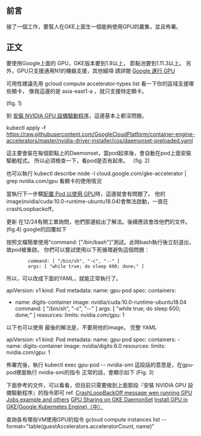 ## 前言
  接了一個工作，要幫人在GKE上面生一個能夠使用GPU的叢集，並且佈署。

## 正文
  要使用Google上面的 GPU，GKE版本要到1.9以上，
節點池要到1.11.3以上。
  另外，GPU只支援通用N1的機器支援，其他細項 請詳閱 [Google 運行 GPU](https://cloud.google.com/kubernetes-engine/docs/how-to/gpus?_ga=2.80461332.-2097975552.1599111033#availability)

可用性建議先用
gcloud compute accelerator-types list
看一下你的區域支援哪些顯卡，
像我這邊的是  asia-east1-a ，就只支援特定顯卡。

(fig. 1)

到 [安裝 NVIDIA GPU 設備驅動程序](https://cloud.google.com/kubernetes-engine/docs/how-to/gpus?_ga=2.80461332.-2097975552.1599111033#installing_drivers)，這邊基本上都沒問題。

kubectl apply -f https://raw.githubusercontent.com/GoogleCloudPlatform/container-engine-accelerators/master/nvidia-driver-installer/cos/daemonset-preloaded.yaml

這主要會裝在每個節點上的Daemonset，當pod起來後，會自動在pod上面安裝驅動程式。
所以必須檢查一下，看pod是否有起來。
（fig. 2)

也可以執行
kubectl describe node -l cloud.google.com/gke-accelerator | grep nvidia.com/gpu
看顯卡的使用情況

當執行下一步驟[配置 Pod 以使用 GPU](https://cloud.google.com/kubernetes-engine/docs/how-to/gpus?_ga=2.80461332.-2097975552.1599111033#pods_gpus)時，這邊就會有問題了。
他的image(nvidia/cuda:10.0-runtime-ubuntu18.04)會無法啟動，一直在crashLoopbackoff。

更新
在12/24有開工單詢問，他們那邊給出了解法。後續應該會改他們的文件。
(fig.4)
google的回覆如下

按照文檔簡單使用“command: ["/bin/bash"]”測試。此時bash執行後立刻退出，故pod被重啟。
你們可以嘗試使用以下死循環避免這個問題：
```
        command: [ "/bin/sh", "-c", "--" ]
        args: [ "while true; do sleep 600; done;" ]
```
所以，可以改成下面的YAML，就能正常執行了。

apiVersion: v1
kind: Pod
metadata:
  name: gpu-pod
spec:
  containers:
  - name: digits-container
    image: nvidia/cuda:10.0-runtime-ubuntu18.04
    command: [ "/bin/sh", "-c", "--" ]
    args: [ "while true; do sleep 600; done;" ]
    resources:
      limits:
        nvidia.com/gpu: 1


以下也可以使用
最後的解法是，不要用他的image。
完整 YAML

apiVersion: v1
kind: Pod
metadata:
  name: gpu-pod
spec:
  containers:
    - name: digits-container
      image: nvidia/digits:6.0
      resources:
        limits:
          nvidia.com/gpu: 1

佈署完後，執行
kubectl exec gpu-pod  -- nvidia-smi
這段話的意思是，在gpu-pod裡面執行 nvidia-smi的指令
正常的話，會顯示如下
(Fig. 3)

下面參考的文件，可以看看，但目前只需要做到上面那段『安裝 NVIDIA GPU 設備驅動程序』的指令即可
ref.
[CrashLoopBackOff message wen running GPU Jobs example and others](https://github.com/NVIDIA/k8s-device-plugin/issues/106)
[GPU Sharing on GKE DaemonSet](https://gist.github.com/danisla/77afbb88f215d116f1905f723d3d879d)
[Install GPU in GKE(Google Kubernetes Engine)（中）](https://www.hwchiu.com/gpu-gke.html)


查詢各有哪些VM使用GPU的指令
gcloud compute instances list --format="table(guestAccelerators.acceleratorCount, name)"

